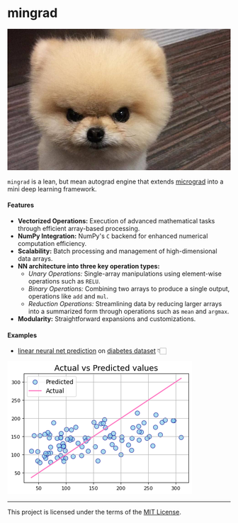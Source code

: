 # mingrad
![mingrad logo](/pom.jpg)

`mingrad` is a lean, but mean autograd engine that extends [micrograd](https://github.com/karpathy/micrograd) into a mini deep learning framework.

#### Features
- **Vectorized Operations:** Execution of advanced mathematical tasks through efficient array-based processing.
- **NumPy Integration:** NumPy's `C` backend for enhanced numerical computation efficiency.
- **Scalability:** Batch processing and management of high-dimensional data arrays.
- **NN architecture into three key operation types:**
    - *Unary Operations:* Single-array manipulations using element-wise operations such as `RELU`.
    - *Binary Operations:* Combining two arrays to produce a single output, operations like `add` and `mul`.
    - *Reduction Operations:* Streamlining data by reducing larger arrays into a summarized form through operations such as `mean` and `argmax`.
- **Modularity:** Straightforward expansions and customizations.

#### Examples
- [linear neural net prediction](/examples/linear.ipynb) on [diabetes dataset](https://scikit-learn.org/stable/modules/generated/sklearn.datasets.load_diabetes.html#sklearn.datasets.load_diabetes) 👇🏻

![](/figures/linear.png)

---
This project is licensed under the terms of the [MIT License](/LICENSE).